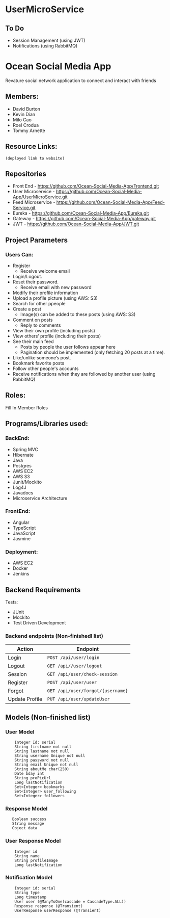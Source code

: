 # UserMicroService

## To Do
* Session Management (using JWT)
* Notifications (using RabbitMQ)

# Ocean Social Media App
Revature social network application to connect and interact with friends

## Members:
* David Burton
* Kevin Dian
* Milo Cao
* Roel Crodua
* Tommy Arnette

## Resource Links:

    (deployed link to website)

## Repositories
   * Front End - https://github.com/Ocean-Social-Media-App/Frontend.git
   * User Microservice - https://github.com/Ocean-Social-Media-App/UserMicroService.git
   * Feed Microservice - https://github.com/Ocean-Social-Media-App/Feed-Service.git
   * Eureka - https://github.com/Ocean-Social-Media-App/Eureka.git
   * Gateway - https://github.com/Ocean-Social-Media-App/gateway.git
   * JWT - https://github.com/Ocean-Social-Media-App/JWT.git


## Project Parameters
### Users Can:
* Register
    * Receive welcome email
* Login/Logout.
* Reset their password.
    * Receive email with new password
* Modify their profile information
* Upload a profile picture (using AWS: S3)
* Search for other ppeople
* Create a post
    * Image(s) can be added to these posts (using AWS: S3)
* Comment on posts
    * Reply to comments
* View their own profile (including posts)
* View others’ profile (including their posts)
* See their main feed
    * Posts by people the user follows appear here
    * Pagination should be implemented (only fetching 20 posts at a time).
* Like/unlike someone’s post.
* Bookmark favorite posts
* Follow other people's accounts
* Receive notifications when they are followed by another user (using RabbitMQ)

## Roles:
Fill In Member Roles

## Programs/Libraries used:

### BackEnd:
* Spring MVC
* Hibernate
* Java
* Postgres
* AWS EC2
* AWS S3
* Junit/Mockito
* Log4J
* Javadocs
* Microservice Architecture

### FrontEnd:
* Angular
* TypeScript
* JavaScript
* Jasmine

### Deployment:
* AWS EC2
* Docker
* Jenkins

## Backend Requirements
Tests:
* JUnit
* Mockito
* Test Driven Development

### Backend endpoints (Non-finishedl list)

|   Action        |             Endpoint                |
|   ------        |             --------                |
|  Login 	      |   `POST /api/user/login`            |
|  Logout 	      |   `GET /api//user/logout`           |
|  Session        |   `GET /api/user/check-session`     |
|  Register       |   `POST /api/user/user`             |
|  Forgot 	      |   `GET /api/user/forgot/{username}` |
|  Update Profile |   `PUT /api/user/updateUser`        |

## Models (Non-finished list)
### User Model
```
    Integer Id: serial
    String firstname not null
    String lastname not null
    String username Unique not null
    String password not null
    String email Unique not null
    String aboutMe char(250)
    Date bday int
    String proPicUrl
    Long lastNotification
    Set<Integer> bookmarks
    Set<Integer> user_following
    Set<Integer> followers
```
### Response Model
```
   Boolean success
   String message
   Object data
```
### User Response Model
```
    Integer id
    String name
    String profileImage
    Long lastNotification
```
### Notification Model
```
    Integer id: serial
    String type
    Long timestamp
    User user (@ManyToOne(cascade = CascadeType.ALL))
    Response response (@Transient)
    UserResponse userResponse (@Transient)
```
